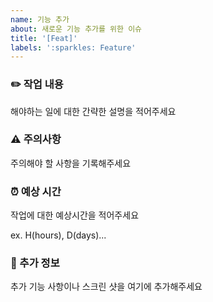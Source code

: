 ```yaml
---
name: 기능 추가
about: 새로운 기능 추가를 위한 이슈
title: '[Feat]'
labels: ':sparkles: Feature'
---
```


### ✏️ 작업 내용

해야하는 일에 대한 간략한 설명을 적어주세요

### ⚠️ 주의사항

주의해야 할 사항을 기록해주세요

### ⏰ 예상 시간

작업에 대한 예상시간을 적어주세요

ex. H(hours), D(days)...

### 🔎 추가 정보

추가 기능 사항이나 스크린 샷을 여기에 추가해주세요

